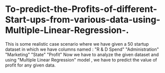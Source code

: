 # To-predict-the-Profits-of-different-Start-ups-from-various-data-using-Multiple-Linear-Regression-.
This is some realistic case scenario where we have given a 50 startup dataset in which we have columns named : "R &amp; D Spend" "Administration" "Marketing" "State" "Profit"             Now we have to analyze the given dataset and using "Multiple Linear Regression" model , we have to predict the value of profit for any given data.
